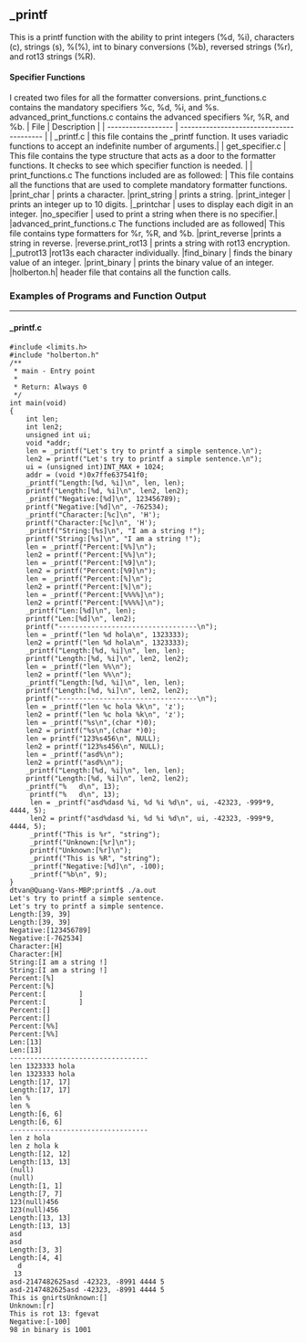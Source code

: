 ## _printf

This is a printf function with the ability to print integers (%d, %i), characters (c), strings (s), %(%), int to binary conversions (%b), reversed strings (%r), and rot13 strings (%R).
 #### Specifier Functions

 I created two files for all the formatter conversions.
 print_functions.c contains the mandatory specifiers %c, %d, %i, and %s.
advanced_print_functions.c contains the advanced specifiers %r, %R, and %b.
| File               | Description                              |
| ------------------ | ---------------------------------------- |
| _printf.c          | this file contains the _printf function. It uses variadic functions to accept an indefinite number of arguments.|
| get_specifier.c    | This file contains the type structure that acts as a door to the formatter functions. It checks to see which specifier function is needed.   |
| print_functions.c The functions included are as followed: | This file contains all the functions that are used to complete mandatory formatter functions.
|print_char |  prints a character.
|print_string | prints a string.
|print_integer | prints an integer up to 10 digits.
|_printchar | uses to display each digit in an integer.
|no_specifier | used to print a string when there is no specifier.|
|advanced_print_functions.c The functions included are as followed| This file contains type formatters for %r, %R, and %b.
|print_reverse |prints a string in reverse.
|reverse.print_rot13 | prints a string with rot13 encryption.
|_putrot13 |rot13s each character individually.
|find_binary | finds the binary value of an integer.
|print_binary | prints the binary value of an integer.
|holberton.h| header file that contains all the function calls.





### Examples of Programs and Function Output
--------------------------------------------
#### _printf.c
```
#include <limits.h>
#include "holberton.h"
/**
 * main - Entry point
 *
 * Return: Always 0
 */
int main(void)
{
    int len;
    int len2;
    unsigned int ui;
    void *addr;
    len = _printf("Let's try to printf a simple sentence.\n");
    len2 = printf("Let's try to printf a simple sentence.\n");
    ui = (unsigned int)INT_MAX + 1024;
    addr = (void *)0x7ffe637541f0;
    _printf("Length:[%d, %i]\n", len, len);
    printf("Length:[%d, %i]\n", len2, len2);
    _printf("Negative:[%d]\n", 123456789);
    printf("Negative:[%d]\n", -762534);
    _printf("Character:[%c]\n", 'H');
    printf("Character:[%c]\n", 'H');
    _printf("String:[%s]\n", "I am a string !");
    printf("String:[%s]\n", "I am a string !");
    len = _printf("Percent:[%%]\n");
    len2 = printf("Percent:[%%]\n");
    len = _printf("Percent:[%9]\n");
    len2 = printf("Percent:[%9]\n");
    len = _printf("Percent:[%]\n");
    len2 = printf("Percent:[%]\n");
    len = _printf("Percent:[%%%%]\n");
    len2 = printf("Percent:[%%%%]\n");
    _printf("Len:[%d]\n", len);
    printf("Len:[%d]\n", len2);
    printf("----------------------------------\n");
    len = _printf("len %d hola\n", 1323333);
    len2 = printf("len %d hola\n", 1323333);
    _printf("Length:[%d, %i]\n", len, len);
    printf("Length:[%d, %i]\n", len2, len2);
    len = _printf("len %%\n");
    len2 = printf("len %%\n");
    _printf("Length:[%d, %i]\n", len, len);
    printf("Length:[%d, %i]\n", len2, len2);
    printf("----------------------------------\n");
    len = _printf("len %c hola %k\n", 'z');
    len2 = printf("len %c hola %k\n", 'z');
    len = _printf("%s\n",(char *)0);
    len2 = printf("%s\n",(char *)0);
    len = printf("123%s456\n", NULL);
    len2 = printf("123%s456\n", NULL);
    len = _printf("asd%\n");
    len2 = printf("asd%\n");
    _printf("Length:[%d, %i]\n", len, len);
    printf("Length:[%d, %i]\n", len2, len2);
    _printf("%   d\n", 13);
     printf("%   d\n", 13);
     len = _printf("asd%dasd %i, %d %i %d\n", ui, -42323, -999*9, 4444, 5);
     len2 = printf("asd%dasd %i, %d %i %d\n", ui, -42323, -999*9, 4444, 5);
     _printf("This is %r", "string");
     _printf("Unknown:[%r]\n");
     printf("Unknown:[%r]\n");
	 _printf("This is %R", "string");
	 _printf("Negative:[%d]\n", -100);
	 _printf("%b\n", 9);
}
dtvan@Quang-Vans-MBP:printf$ ./a.out
Let's try to printf a simple sentence.
Let's try to printf a simple sentence.
Length:[39, 39]
Length:[39, 39]
Negative:[123456789]
Negative:[-762534]
Character:[H]
Character:[H]
String:[I am a string !]
String:[I am a string !]
Percent:[%]
Percent:[%]
Percent:[        ]
Percent:[        ]
Percent:[]
Percent:[]
Percent:[%%]
Percent:[%%]
Len:[13]
Len:[13]
----------------------------------
len 1323333 hola
len 1323333 hola
Length:[17, 17]
Length:[17, 17]
len %
len %
Length:[6, 6]
Length:[6, 6]
----------------------------------
len z hola
len z hola k
Length:[12, 12]
Length:[13, 13]
(null)
(null)
Length:[1, 1]
Length:[7, 7]
123(null)456
123(null)456
Length:[13, 13]
Length:[13, 13]
asd
asd
Length:[3, 3]
Length:[4, 4]
  d
 13
asd-2147482625asd -42323, -8991 4444 5
asd-2147482625asd -42323, -8991 4444 5
This is gnirtsUnknown:[]
Unknown:[r]
This is rot 13: fgevat
Negative:[-100]
98 in binary is 1001


